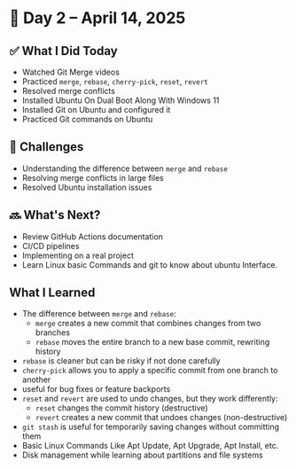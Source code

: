 # 📅 Day 2 – April 14, 2025

## ✅ What I Did Today
- Watched Git Merge videos
- Practiced `merge`, `rebase`, `cherry-pick`, `reset`, `revert`
- Resolved merge conflicts
- Installed Ubuntu On Dual Boot Along With Windows 11
- Installed Git on Ubuntu and configured it
- Practiced Git commands on Ubuntu

## 🤔 Challenges
- Understanding the difference between `merge` and `rebase`
- Resolving merge conflicts in large files
- Resolved Ubuntu installation issues

## 🔜 What's Next?
- Review GitHub Actions documentation
- CI/CD pipelines
- Implementing on a real project
- Learn Linux basic Commands and git to know about ubuntu Interface.

## What I Learned
- The difference between `merge` and `rebase`:
  - `merge` creates a new commit that combines changes from two branches
  - `rebase` moves the entire branch to a new base commit, rewriting history
- `rebase` is cleaner but can be risky if not done carefully
- `cherry-pick` allows you to apply a specific commit from one branch to another 
- useful for bug fixes or feature backports
- `reset` and `revert` are used to undo changes, but they work differently:
  - `reset` changes the commit history (destructive)
  - `revert` creates a new commit that undoes changes (non-destructive)
- `git stash` is useful for temporarily saving changes without committing them
- Basic Linux Commands Like Apt Update, Apt Upgrade, Apt Install, etc.
- Disk management while learning about partitions and file systems